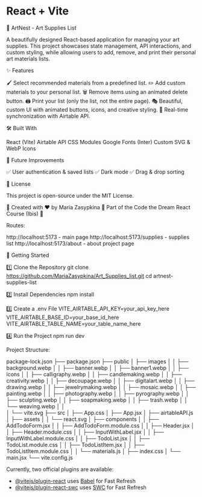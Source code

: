 # React + Vite

🎨 ArtNest - Art Supplies List

A beautifully designed React-based application for managing your art supplies.
This project showcases state management, API interactions, and custom styling, while allowing users to add, remove, and print their personal art materials lists.


✨ Features

🖌 Select recommended materials from a predefined list.
✏️ Add custom materials to your personal list.
🗑 Remove items using an animated delete button.
🖨 Print your list (only the list, not the entire page).
🎭 Beautiful, custom UI with animated buttons, icons, and creative styling.
📡 Real-time synchronization with Airtable API.

🛠 Built With

React (Vite)
Airtable API
CSS Modules
Google Fonts (Inter)
Custom SVG & WebP Icons

📌 Future Improvements

✅ User authentication & saved lists
✅ Dark mode
✅ Drag & drop sorting

📜 License

This project is open-source under the MIT License.

🔹 Created with ❤️ by Maria Zasypkina
🔹 Part of the Code the Dream React Course (Ibis) 🚀

Routes:

http://localhost:5173 - main page
http://localhost:5173/supplies - supplies list
http://localhost:5173/about - about project page


🚀 Getting Started

1️⃣ Clone the Repository
git clone https://github.com/MariaZasypkina/Art_Supplies_list.git
cd artnest-supplies-list

2️⃣ Install Dependencies
npm install

3️⃣ Create a .env File
VITE_AIRTABLE_API_KEY=your_api_key_here
VITE_AIRTABLE_BASE_ID=your_base_id_here
VITE_AIRTABLE_TABLE_NAME=your_table_name_here

4️⃣ Run the Project
npm run dev

Project Structure:

package-lock.json
├── package.json
├── public
│   ├── images
│   │   ├── background.webp
│   │   ├── banner.webp
│   │   ├── banner1.webp
│   │   ├── icons
│   │      ├── calligraphy.webp
│   │      ├── candlemaking.webp
│   │      ├── creativity.webp
│   │      ├── decoupage.webp
│   │      ├── digitalart.webp
│   │      ├── drawing.webp
│   │      ├── jewelrymaking.webp
│   │      ├── mosaic.webp
│   │      ├── painting.webp
│   │      ├── photography.webp
│   │      ├── pyrography.webp
│   │      ├── sculpting.webp
│   │      ├── soapmaking.webp
│   │      ├── trash.webp
│   │      └── weaving.webp
│   │  
│   └── vite.svg
├── src
│   ├── App.css
│   ├── App.jsx
│   ├── airtableAPI.js
│   ├── assets
│   │   └── react.svg
│   ├── components
│   │   ├── AddTodoForm.jsx
│   │   ├── AddTodoForm.module.css
│   │   ├── Header.jsx
│   │   ├── Header.module.css
│   │   ├── InputWithLabel.jsx
│   │   ├── InputWithLabel.module.css
│   │   ├── TodoList.jsx
│   │   ├── TodoList.module.css
│   │   ├── TodoListItem.jsx
│   │   ├── TodoListItem.module.css
│   │   └── materials.js
│   ├── index.css
│   └── main.jsx
└── vite.config.js

Currently, two official plugins are available:

- [@vitejs/plugin-react](https://github.com/vitejs/vite-plugin-react/blob/main/packages/plugin-react/README.md) uses [Babel](https://babeljs.io/) for Fast Refresh
- [@vitejs/plugin-react-swc](https://github.com/vitejs/vite-plugin-react-swc) uses [SWC](https://swc.rs/) for Fast Refresh





